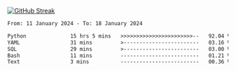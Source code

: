 [![GitHub Streak](https://streak-stats.demolab.com?user=renren-017&theme=sea&hide_border=true&background=DD272700)](https://git.io/streak-stats)

<!--START_SECTION:waka-->

```txt
From: 11 January 2024 - To: 18 January 2024

Python              15 hrs 5 mins   >>>>>>>>>>>>>>>>>>>>>>>--   92.04 %
YAML                31 mins         >------------------------   03.16 %
SQL                 29 mins         >------------------------   03.00 %
Bash                11 mins         -------------------------   01.21 %
Text                3 mins          -------------------------   00.36 %
```

<!--END_SECTION:waka-->
